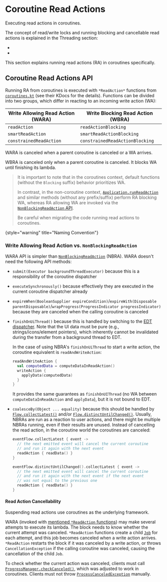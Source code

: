 <!-- Copyright 2000-2024 JetBrains s.r.o. and contributors. Use of this source code is governed by the Apache 2.0 license. -->

# Coroutine Read Actions
<primary-label ref="2024.1"/>

<link-summary id="link-summary">Executing read actions in coroutines.</link-summary>

<include from="coroutines_snippets.md" element-id="learnCoroutines"/>

The concept of read/write locks and running blocking and cancellable read actions is explained in the Threading section:
- [](general_threading_rules.md#read-write-lock)
- [](general_threading_rules.md#read-action-cancellability)

This section explains running read actions (RA) in coroutines specifically.

## Coroutine Read Actions API

Running RA from coroutines is executed with `*ReadAction*` functions from [`coroutines.kt`](%gh-ic%/platform/core-api/src/com/intellij/openapi/application/coroutines.kt) (see their KDocs for the details).
Functions can be divided into two groups, which differ in reacting to an incoming write action (WA):

| Write Allowing Read Action (WARA) | Write Blocking Read Action (WBRA) |
|-----------------------------------|-----------------------------------|
| `readAction`                      | `readActionBlocking`              |
| `smartReadAction`                 | `smartReadActionBlocking`         |
| `constrainedReadAction`           | `constrainedReadActionBlocking`   |

WARA is canceled when a parent coroutine is canceled or a WA arrives.

WBRA is canceled only when a parent coroutine is canceled.
It blocks WA until finishing its lambda.

> It is important to note that in the coroutines context, default functions (without the `Blocking` suffix) behavior prioritizes WA.
>
> In contrast, in the non-coroutine context, [`Application.runReadAction`](%gh-ic%/platform/core-api/src/com/intellij/openapi/application/Application.java) and similar methods (without any prefix/suffix) perform RA blocking WA, whereas RA allowing WA are invoked via the [`NonBlockingReadAction` API](general_threading_rules.md#read-action-cancellability).
>
> Be careful when migrating the code running read actions to coroutines.
>
{style="warning" title="Naming Convention"}

### Write Allowing Read Action vs. `NonBlockingReadAction`

WARA API is simpler than [`NonBlockingReadAction`](%gh-ic%/platform/core-api/src/com/intellij/openapi/application/NonBlockingReadAction.java) (NBRA).
WARA doesn't need the following API methods:
- `submit(Executor backgroundThreadExecutor)` because this is a responsibility of the coroutine dispatcher
- `executeSynchronously()` because effectively they are executed in the current coroutine dispatcher already
- `expireWhen(BooleanSupplier expireCondition)`/`expireWith(Disposable parentDisposable)`/`wrapProgress(ProgressIndicator progressIndicator)` because they are canceled when the calling coroutine is canceled
- `finishOnUiThread()` because this is handled by switching to the [EDT dispatcher](coroutine_dispatchers.md#edt-dispatcher).
  Note that the UI data must be pure (e.g., strings/icons/element pointers), which inherently cannot be invalidated during the transfer from a background thread to EDT.

  In the case of using NBRA's `finishOnUiThread` to start a write action, the coroutine equivalent is `readAndWriteAction`:
  ```kotlin
  readAndWriteAction {
    val computedData = computeDataInReadAction()
    writeAction {
      applyData(computedData)
    }
  }
  ```
  It provides the same guarantees as `finishOnUIThread` (no WA between `computeDataInReadAction` and `applyData`), but it is not bound to EDT.
- `coalesceBy(Object ... equality)` because this should be handled by [`Flow.collectLatest()`](https://kotlinlang.org/api/kotlinx.coroutines/kotlinx-coroutines-core/kotlinx.coroutines.flow/collect-latest.html) and/or [`Flow.distinctUntilChanged()`](https://kotlinlang.org/api/kotlinx.coroutines/kotlinx-coroutines-core/kotlinx.coroutines.flow/distinct-until-changed.html).
  Usually, NBRAs are run as a reaction to user actions, and there might be multiple NBRAs running, even if their results are unused.
  Instead of cancelling the read action, in the coroutine world the coroutines are canceled:
  ```kotlin
  eventFlow.collectLatest { event ->
    // the next emitted event will cancel the current coroutine
    // and run it again with the next event
    readAction { readData() }
  }

  eventFlow.distinctUntilChanged().collectLatest { event ->
    // the next emitted event will cancel the current coroutine
    // and run it again with the next event if the next event
    // was not equal to the previous one
    readAction { readData() }
  }
  ```

#### Read Action Cancellability

Suspending read actions use coroutines as the underlying framework.

WARA (invoked with [mentioned `*ReadAction` functions](#coroutine-read-actions-api)) may make several attempts to execute its lambda.
The block needs to know whether the current attempt was canceled.
`*ReadAction` functions create a child [`Job`](https://kotlinlang.org/api/kotlinx.coroutines/kotlinx-coroutines-core/kotlinx.coroutines/-job/) for each attempt, and this job becomes canceled when a write action arrives.
`*ReadAction` restarts the block if it was canceled by a write action, or throws `CancellationException` if the calling coroutine was canceled, causing the cancellation of the child `Job`.

To check whether the current action was canceled, clients must call [`ProgressManager.checkCanceled()`](%gh-ic%/platform/core-api/src/com/intellij/openapi/progress/ProgressManager.java), which was adjusted to work in coroutines.
Clients must not throw [`ProcessCanceledException`](%gh-ic%/platform/util/base/src/com/intellij/openapi/progress/ProcessCanceledException.java) manually.

<include from="snippets.md" element-id="missingContent"/>
